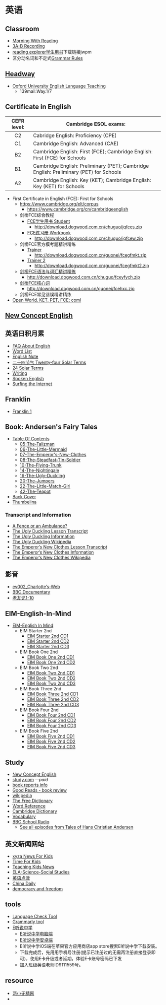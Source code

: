 # 英语

## Classroom

- [Morning With Reading](morning-with-reading)
- [3A-B Recording](20191213-recording)
- [reading explorer学生用书](https://pan.baidu.com/s/1Ezq7ijVVNOpBi08WMVr8sw)下载链接jwpm
- 区分动名词和不定式[Grammar Rules](https://www.gingersoftware.com/content/grammar-rules/verbs/gerunds-and-infinitives/)

## [Headway](../../contents/wjch/en/headway)

- [Oxford University English Language Teaching](https://elt.oup.com/)
  - 139mail:Way.1/7

## Certificate in English

|CEFR level:|Cambridge ESOL exams:|
|:-------:|-------|
|C2| Cabridge English: Proficiency (CPE)|
|C1| Cambridge English: Advanced (CAE)|
|B2| Cambridge English: First (FCE); Cambridge English: First (FCE) for Schools|
|B1| Cambridge English: Preliminary (PET); Cambridge English: Preliminary (PET) for Schools|
|A2| Cambridge English: Key (KET); Cambridge English: Key (KET) for Schools|

- First Certificate in English (FCE): First for Schools
  - https://www.cambridge.org/elt/corpus
    - https://www.cambridge.org/cn/cambridgeenglish
  - 剑桥FCE综合教程
    - [FCE学生用书 Student](http://www.dogwood.com.cn/mp3/jqfces/)
      - http://download.dogwood.com.cn/chuguo/jqfces.zip
    - [FCE练习册 Workbook](http://www.dogwood.com.cn/mp3/jqfcew/)
      - http://download.dogwood.com.cn/chuguo/jqfcew.zip
  - 剑桥FCE官方模考题精讲精练
    - [Trainer](http://www.dogwood.com.cn/mp3/fcegfmkt/)
      - http://download.dogwood.com.cn/guonei/fcegfmkt.zip
    - [Trainer 2](http://www.dogwood.com.cn/mp3/fcegfmkt2/)
      - http://download.dogwood.com.cn/guonei/fcegfmkt2.zip
  - [剑桥FCE语法与词汇精讲精练](http://www.dogwood.com.cn/mp3/fceyfych/)
    - http://download.dogwood.com.cn/chuguo/fceyfych.zip
  - [剑桥FCE核心词](http://www.dogwood.com.cn/mp3/fcehxc/)
    - http://download.dogwood.com.cn/guonei/fcehxc.zip
  - 剑桥FCE常见错误精讲精练
- [Open World. KET, PET, FCE: coml](https://pan.baidu.com/s/1VKC77DXYjMnVoxBqsLzq9g)

## [New Concept English](../../contents/wjch/en/New-Concept-English)

## 英语日积月累

- [FAQ About English](faq-en)
- [Word List](./wjch/en/word-list.md)
- [English Note](english-note)
- [二十四节气 Twenty-four Solar Terms](twenty-four-solar-term)
- [24 Solar Terms](../wjch/en/24-solar-terms)
- [Writing](../wjch/en/writing)
- [Spoken English](../wjch/en/spoken)
- [Surfing the Internet](../wjch/en/resource)

## Franklin

- [Franklin 1](../../contents/wjch/en/Franklin/franklin-1)

## Book: Andersen's Fairy Tales

- [Table Of Contents](../wjch/en/Andersen/Contents)
  - [05-The-Talizman](../wjch/en/Andersen/05-The-Talizman)
  - [06-The-Little-Mermaid](../wjch/en/Andersen/06-The-Little-Mermaid)
  - [07-The-Emperor's-New-Clothes](../wjch/en/Andersen/07-The-Emperor's-New-Clothes)
  - [08-The-Steadfast-Tin-Soldier](../wjch/en/Andersen/08-The-Steadfast-Tin-Soldier)
  - [10-The-Flying-Trunk](../wjch/en/Andersen/10-The-Flying-Trunk)
  - [14-The-Nightingale](../wjch/en/Andersen/14-The-Nightingale)
  - [16-The-Ugly-Duckling](../wjch/en/Andersen/16-The-Ugly-Duckling)
  - [20-The-Jumpers](../wjch/en/Andersen/20-The-Jumpers)
  - [22-The-Little-Match-Girl](../wjch/en/Andersen/22-The-Little-Match-Girl)
  - [42-The-Teapot](../wjch/en/Andersen/42-The-Teapot)
- [Back Cover](../wjch/en/Andersen/Back-Cover)
- [Thumbelina](../wjch/en/Andersen/Thumbelina)

### Transcript and Information

- [A Fence or an Ambulance?](http://www.boyds.org/199703FenceOrAmbulance.aspx)
- [The Ugly Duckling Lesson Transcript](../english/ugly-duckling-transcript)
- [The Ugly Duckling Information](../english/ugly-duckling-info)
- [The Ugly Duckling Wikipedia](https://en.wikipedia.org/wiki/The_Ugly_Duckling)
- [The Emperor’s New Clothes Lesson Transcript](..\english\new-clothes-transcript)
- [The Emperor’s New Clothes Information](..\english\new-clothes-info)
- [The Emperor’s New Clothes Wikipedia](https://en.wikipedia.org/wiki/The_Emperor%27s_New_Clothes)

## 影音

- [ev002_Charlotte’s-Web](./english/ev002_Charlotte-s-Web.md)
- [BBC Documentary](https://mp.weixin.qq.com/s/cw9IHp7qoQu8Z7dzXKHMug)
- [老友记1-10](http://www.livesinabox.com/friends/scripts.shtml)

## EIM-English-In-Mind

- [EIM-English In Mind](../wjch/en/EIM-English-in-Mind/eim)
  - EIM Starter 2nd
    - [EIM Starter 2nd CD1](../wjch/en/EIM-English-in-Mind/0-EIM-S-2nd/eim-0-cd-1)
    - [EIM Starter 2nd CD2](../wjch/en/EIM-English-in-Mind/0-EIM-S-2nd/eim-0-cd-2)
    - [EIM Starter 2nd CD3](../wjch/en/EIM-English-in-Mind/0-EIM-S-2nd/eim-0-cd-3)
  - EIM Book One 2nd
    - [EIM Book One 2nd CD1](../wjch/en/EIM-English-in-Mind/1-EIM-1-2nd/eim-1-cd-1)
    - [EIM Book One 2nd CD2](../wjch/en/EIM-English-in-Mind/1-EIM-1-2nd/eim-1-cd-2)
  - EIM Book Two 2nd
    - [EIM Book Two 2nd CD1](../wjch/en/EIM-English-in-Mind/1-EIM-2-2nd/eim-2-cd-1)
    - [EIM Book Two 2nd CD2](../wjch/en/EIM-English-in-Mind/1-EIM-2-2nd/eim-2-cd-2)
    - [EIM Book Two 2nd CD3](../wjch/en/EIM-English-in-Mind/0-EIM-2-2nd/eim-2-cd-3)
  - EIM Book Three 2nd
    - [EIM Book Three 2nd CD1](../wjch/en/EIM-English-in-Mind/1-EIM-3-2nd/eim-3-cd-1)
    - [EIM Book Three 2nd CD2](../wjch/en/EIM-English-in-Mind/1-EIM-3-2nd/eim-3-cd-2)
    - [EIM Book Three 2nd CD3](../wjch/en/EIM-English-in-Mind/0-EIM-3-2nd/eim-3-cd-3)
  - EIM Book Four 2nd
    - [EIM Book Four 2nd CD1](../wjch/en/EIM-English-in-Mind/1-EIM-4-2nd/eim-4-cd-1)
    - [EIM Book Four 2nd CD2](../wjch/en/EIM-English-in-Mind/1-EIM-4-2nd/eim-4-cd-2)
    - [EIM Book Four 2nd CD3](../wjch/en/EIM-English-in-Mind/0-EIM-4-2nd/eim-4-cd-3)
  - EIM Book Five 2nd
    - [EIM Book Five 2nd CD1](../wjch/en/EIM-English-in-Mind/1-EIM-5-2nd/eim-5-cd-1)
    - [EIM Book Five 2nd CD2](../wjch/en/EIM-English-in-Mind/1-EIM-5-2nd/eim-5-cd-2)
    - [EIM Book Five 2nd CD3](../wjch/en/EIM-English-in-Mind/0-EIM-5-2nd/eim-5-cd-3)

## Study

- [New Concept English](http://nce.ee/)
- [study.com](https://study.com/) *--paid*
- [book reports info](https://www.bookreports.info/)
- [Good Reads - book review](https://www.goodreads.com/)
- [wikipedia](https://en.wikipedia.org/)
- [The Free Dictionary](https://www.thefreedictionary.com/)
- [Word Reference](https://www.wordreference.com/)
- [Cambridge Dictionary](https://dictionary.cambridge.org)
- [Vocabulary](https://www.vocabulary.com/)
- [BBC School Radio](www.bbc.co.uk/schoolradio)
  - [See all episodes from Tales of Hans Christian Andersen](https://www.bbc.co.uk/teach/school-radio/english-ks1--ks2-hans-christian-andersen/z6j2cqt)

## 英文新闻网站

- [xyza News For Kids](https://www.xyzanews.com/)
- [Time For Kids](https://www.timeforkids.com/)
- [Teaching Kids News](https://www.teachingkidsnews.com)
- [ELA-Science-Social Studies](https://www.dogonews.com/)
- [英语点津](http://language.chinadaily.com.cn/)
- [China Daily](http://language.chinadaily.com.cn/)
- [democracy and freedom](https://www.democracyatwork.info/)

## tools

- [Language Check Tool](https://languagetoolplus.com/)
- [Grammarly tool](https://app.grammarly.com/ddocs/715078663)
- [E听说中学](https://teacher.ets100.com/dist/invite-join-class.html?id=162362&share_code=9bdc7d25426f43cdee240c48ec5e4500&is_primary=0)
  - [E听说中学电脑端](http://www.ets100.com/home/download.html)
  - [E听说中学安卓端](https://www.ets100.com/home/hight-app-download.html)
  - E听说中学iOS端在苹果官方应用商店app store搜索E听说中学下载安装。
  - 下载完成后，先用用手机号注册(提示已注册过的无需再注册直接登录即可)，使用E卡升级或者延期，体验E卡账号密码已下发
  - 加入班级英语老师ID9111559号。

## resource

- [两小无猜网](https://www.lxwc.com.cn/)
- 